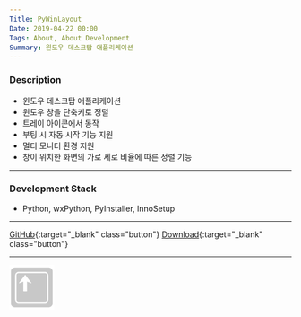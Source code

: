 ```yaml
---
Title: PyWinLayout
Date: 2019-04-22 00:00
Tags: About, About Development
Summary: 윈도우 데스크탑 애플리케이션
---
```


### Description

* 윈도우 데스크탑 애플리케이션
* 윈도우 창을 단축키로 정렬
* 트레이 아이콘에서 동작
* 부팅 시 자동 시작 기능 지원
* 멀티 모니터 환경 지원
* 창이 위치한 화면의 가로 세로 비율에 따른 정렬 기능

---

### Development Stack

* Python, wxPython, PyInstaller, InnoSetup

---

[GitHub](https://github.com/peppy0510/PyWinLayout){:target="_blank" class="button"}
[Download](https://github.com/peppy0510/PyWinLayout/releases){:target="_blank" class="button"}

---

<img src="https://github.com/peppy0510/PyWinLayout/blob/master/assets/icon/icon.png?raw=true" width="80">
